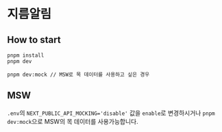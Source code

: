 # 지름알림

## How to start

```
pnpm install
pnpm dev

pnpm dev:mock // MSW로 목 데이터를 사용하고 싶은 경우
```

## MSW

`.env`의 `NEXT_PUBLIC_API_MOCKING='disable'` 값을 `enable`로 변경하시거나 `pnpm dev:mock`으로 MSW의 목 데이터를 사용가능합니다.
